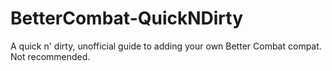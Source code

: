# BetterCombat-QuickNDirty
A quick n' dirty, unofficial guide to adding your own Better Combat compat. Not recommended.
